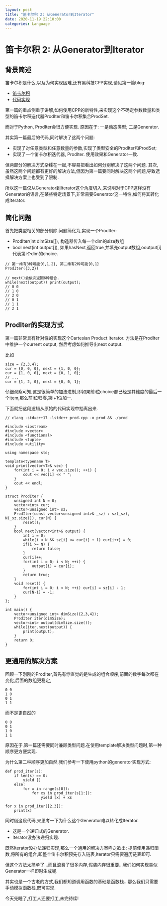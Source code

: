 ```yaml
---
layout: post
title: "笛卡尔积 2: 从Generator到Iterator"
date: 2020-11-19 22:10:00
categories: Language
---
```


# 笛卡尔积 2: 从Generator到Iterator

## 背景简述

笛卡尔积是什么,以及为何实现困难,还有黑科技CPP实现,请见第一篇blog: 
  - [笛卡尔积](https://freopen.com/language/2020/08/11/Cartesian-Product.html)
  - [代码实现](https://github.com/FiveEyes/FiveEyes.github.io/blob/master/assets/code/cpp/prod.cpp)

第一篇的重点侧重于讲解,如何使用CPP的新特性,来实现这个不确定参数数量和类型的笛卡尔积迭代器ProdIter和笛卡尔积集合ProdSet.

而对于Python, ProdIter会很方便实现. 原因在于: 一是动态类型; 二是Generator.

其实第一篇最后的代码,同时解决了这两个问题:
  - 实现了对任意类型和任意数量的参数,实现了类型安全的ProdIter和ProdSet;
  - 实现了一个笛卡尔积迭代器, ProdIter. 使用效果和Generator一致.
  
但两部分的解决方式杂糅在一起,不容易把看出如何分别解决了这两个问题. 其次,虽然这两个问题都有更好的解决方法,但因为第一篇要同时解决这两个问题,导致选择解决方案上也受到了限制.

所以这一篇仅从Generator到Iterator这个角度切入,来说明对于CPP这样没有Generator的语言,在某些特定场景下,非常需要Generator这一特性,如何将其转化成Iterator.

## 简化问题

首先把类型相关的部分剔除.问题简化为,实现一个ProdIter:
  - ProdIter(int dimSize[]), 构造器传入每一个dim的size数组
  - bool next(int output[]), 如果hasNext,返回true,并填充output数组,ooutput[i]代表第i个dim的choice.

```
// 第一维有3种可能{0,1,2}, 第二维有2种可能{0,1}
ProdIter({3,2})

// next()会依次返回6种组合.
while(next(output)) print(output);
// 0 0
// 1 0
// 2 0
// 0 1
// 1 1
// 2 1
```

## ProdIter的实现方式

第一篇非常具有针对性的实现这个Cartesian Product Iterator. 方法是在ProdIter中维护一个current output, 然后考虑如何推导出next output.

比如

```
size = {2,3,4};
cur = {0, 0, 0}, next = {1, 0, 0};
cur = {1, 0, 0}, next = {0, 1, 0};
// ...
cur = {1, 2, 0}, next = {0, 0, 1};
```

仔细观察可知,这是很简单的加法进制,即如果前i位choice都已经是其维度的最后一个item,那么前i位归零,第i+1位加一.

下面就把这段逻辑从原始的代码实现中抽离出来.
```
// clang -std=c++17 -lstdc++ prod.cpp -o prod && ./prod

#include <iostream>
#include <vector>
#include <functional>
#include <tuple>
#include <utility>

using namespace std;

template<typename T>
void print(vector<T>& vec) {
    for(int i = 0; i < vec.size(); ++i) {
        cout << vec[i] << " ";
    }
    cout << endl;
}

struct ProdIter {
    unsigned int N = 0;
    vector<int> cur;
    vector<unsigned int> sz;
    ProdIter(const vector<unsigned int>& _sz) : sz(_sz), N(_sz.size()), cur(N) {
        reset();
    }
    bool next(vector<int>& output) {
        int i = 0;
        while(i < N && sz[i] <= cur[i] + 1) cur[i++] = 0;
        if(i >= N) {
            return false;
        }
        cur[i]++;
        for(int i = 0; i < N; ++i) {
            output[i] = cur[i];
        }
        return true;
    }
    void reset() {
        for(int i = 0; i < N; ++i) cur[i] = sz[i] - 1;
        cur[N-1] = -1;
    }
};

int main() {
    vector<unsigned int> dimSize({2,3,4});
    ProdIter iter(dimSize);
    vector<int> output(dimSize.size());
    while(iter.next(output)) {
        print(output);
    }
    return 0;
}
```

## 更通用的解决方案

回顾一下刚刚的ProdIter,首先有悖直觉的是生成的组合顺序,前面的数字每次都在变化,后面的数组更稳定,
```
0 0
1 0
0 1
1 1
```
而不是更自然的
```
0 0
0 1
1 0
1 1
```
原因在于,第一篇还需要同时兼顾类型问题.在使用template解决类型问题时,第一种顺序更方便实现.

为什么第二种顺序更加自然,我们参考一下使用python的generator实现方式:
```
def prod_iter(s):
    if len(s) == 0:
        yield []
    else:
        for x in range(s[0]):
            for xs in prod_iter(s[1:]):
                yield [x] + xs
                
for x in prod_iter([2,3]):
    print(x)
```

同时借这段代码,来思考一下为什么这个Generator难以转化成Iterator.
  - 这是一个递归式的Generator.
  - Iterator没办法递归实现.

既然Iterator没办法递归实现,那么一个通用的解决方案呼之欲出: 提前使用递归函数,将所有的组合,即整个笛卡尔积预先存入链表,Iterator只需要遍历链表即可.

但这个方法太简单了...而且浪费了很多内存,假装内存很重要...我们如何实现类似Generator一样即时生成呢.

其实也是一个古老的方式,我们都知道调用函数的基础是函数栈...那么我们只需要手动模拟函数栈,既可实现.

今天先睡了,打工人还要打工,未完待续!



